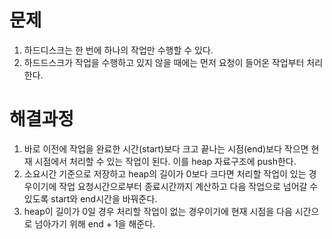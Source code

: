 # 문제
1. 하드디스크는 한 번에 하나의 작업만 수행할 수 있다. 
2. 하드드스크가 작업을 수행하고 있지 않을 때에는 먼저 요청이 들어온 작업부터 처리한다.



# 해결과정
1. 바로 이전에 작업을 완료한 시간(start)보다 크고 끝나는 시점(end)보다 작으면 현재 시점에서 처리할 수
   있는 작업이 된다. 이를 heap 자료구조에 push한다.
2. 소요시간 기준으로 저장하고 heap의 길이가 0보다 크다면 처리할 작업이 있는 경우이기에 작업 요청시간으로부터
   종료시간까지 계산하고 다음 작업으로 넘어갈 수 있도록 start와 end시간을 바꿔준다.
3. heap이 길이가 0일 경우 처리할 작업이 없는 경우이기에 현재 시점을 다음 시간으로 넘아가기 위해 end + 1을 해준다.
